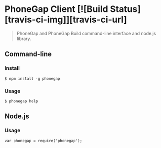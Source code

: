 # PhoneGap Client [![Build Status][travis-ci-img]][travis-ci-url]

> PhoneGap and PhoneGap Build command-line interface and node.js library.

## Command-line

### Install

    $ npm install -g phonegap

### Usage

    $ phonegap help

## Node.js

### Usage

    var phonegap = require('phonegap');

